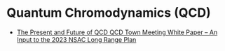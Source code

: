 #  Quantum Chromodynamics (QCD)

- [The Present and Future of QCD
QCD Town Meeting White Paper – An Input to the 2023 NSAC Long Range Plan](https://arxiv.org/pdf/2303.02579.pdf)